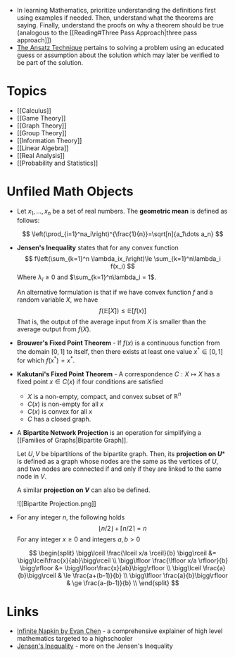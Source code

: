* In learning Mathematics, prioritize understanding the definitions first using examples if needed. Then, understand what the theorems are saying. Finally, understand the proofs on why a theorem should be true (analogous to the [[Reading#Three Pass Approach|three pass approach]])
* [The Ansatz Technique](https://en.wikipedia.org/wiki/Ansatz) pertains to solving a problem using an educated guess or assumption  about the solution which may later be verified to be part of the solution.
# Topics
* [[Calculus]]
* [[Game Theory]]
* [[Graph Theory]]
* [[Group Theory]]
* [[Information Theory]]
* [[Linear Algebra]]
* [[Real Analysis]]
* [[Probability and Statistics]]
# Unfiled Math Objects
* Let $x_1,\dots, x_n$ be a set of real numbers. The **geometric mean** is defined as follows: 
  
  $$
  \left(\prod_{i=1}^na_i\right)^{\frac{1}{n}}=\sqrt[n]{a_1\dots a_n}
  $$


* **Jensen's Inequality** states that for any convex function 
  $$
  f\left(\sum_{k=1}^n \lambda_ix_i\right)\le
  \sum_{k=1}^n\lambda_i f(x_i)
  $$
  Where $\lambda_i\ge 0$ and $\sum_{k=1}^n\lambda_i = 1$.
  
  An alternative formulation is that if we have convex function $f$ and a random variable $X$, we have 
  $$
  f(\mathbb{E}[X])\le \mathbb{E}[f(x)]
  $$
  That is, the output of the average input from $X$ is smaller than the average output from $f(X)$.

* **Brouwer's Fixed Point Theorem** - If $f(x)$ is a continuous function from the domain $[0,1]$ to itself, then there exists at least one value $x^\ast \in [0,1]$ for which $f(x^\ast)=x^\ast$. 

* **Kakutani's Fixed Point Theorem** - A correspondence $C: X\mapsto X$ has a fixed point $x\in C(x)$ if four conditions are satisfied 
	* $X$ is a non-empty, compact, and convex subset of $\mathbb{R}^n$
	* $C(x)$ is non-empty for all $x$
	* $C(x)$ is convex for all $x$
	* $C$ has a closed graph. 

* A **Bipartite Network Projection** is an operation for simplifying a [[Families of Graphs|Bipartite Graph]]. 
  
  Let $U, V$ be bipartitions of the bipartite graph. Then, its **projection on $U$*** is defined as a graph whose nodes are the same as the vertices of $U$, and two nodes are connected if and only if they are linked to the same node in $V$. 
  
  A similar **projection on $V$** can also be defined.
  
  ![[Bipartite Projection.png]]

* For any integer $n$, the following holds
  $$
  \lfloor n/2 \rfloor + \lceil n/2\rceil =n
  $$
  For any integer $x\ge 0$ and integers $a,b>0$
  
  $$
  \begin{split}
  \bigg\lceil \frac{\lceil x/a \rceil}{b} \bigg\rceil &= \bigg\lceil\frac{x}{ab}\bigg\rceil \\ 
  \bigg\lfloor \frac{\lfloor x/a \rfloor}{b} \bigg\rfloor &= \bigg\lfloor\frac{x}{ab}\bigg\rfloor \\ 
  \bigg\lceil \frac{a}{b}\bigg\rceil & \le \frac{a+(b-1)}{b} \\
  \bigg\lfloor \frac{a}{b}\bigg\rfloor & \ge \frac{a-(b-1)}{b} \\
  \end{split}
  $$
# Links

* [Infinite Napkin by Evan Chen](https://venhance.github.io/napkin/Napkin.pdf) - a comprehensive explainer of high level mathematics targeted to a highschooler
* [Jensen's Inequality](https://www.youtube.com/watch?v=u0_X2hX6DWE) - more on the Jensen's Inequality


